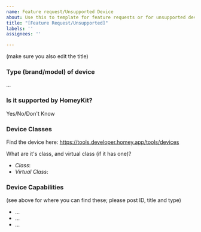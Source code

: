 ```yaml
---
name: Feature request/Unsupported Device
about: Use this to template for feature requests or for unsupported devices
title: "[Feature Request/Unsupported]"
labels: ''
assignees: ''

---
```


(make sure you also edit the title)

### Type (brand/model) of device
...

### Is it supported by HomeyKit?
Yes/No/Don't Know

### Device Classes
Find the device here: https://tools.developer.homey.app/tools/devices

What are it's class, and virtual class (if it has one)?

* _Class_:
* _Virtual Class_:

### Device Capabilities
(see above for where you can find these; please post ID, title and type)

* ...
* ...
* ...
